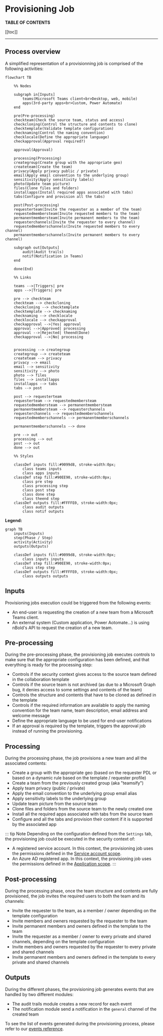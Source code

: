 # Provisioning Job

**TABLE OF CONTENTS**

[[toc]]

---

## Process overview

A simplified representation of a provisionning job is comprised of the following activities:

```mermaid
flowchart TB

    %% Nodes

    subgraph in[Inputs]
        teams(Microsoft Teams client<br>Desktop, web, mobile)
        apps(3rd-party apps<br>Custom, Power Automate)
    end

    pre(Pre-processing)
    checkteam(Check the source team, status and access)
    checkcloning(Control the structure and contents to clone)
    checktemplate(Validate template configuration)
    checknaming(Control the naming convention)
    checklocale(Define the appropriate language)
    checkapproval(Approval required?)

    approval(Approval)

    processing(Processing)
    creategroup(Create group with the appropriate geo)
    createteam(Create the team)
    privacy(Apply privacy public / private)
    email(Apply email convention to the underlying group)
    sensitivity(Apply sensitivity labels)
    photo(Update team picture)
    files(Clone files and folders)
    installapps(Install required apps associated with tabs)
    tabs(Configure and provision all the tabs)

    post(Post-processing)
    requesterteam(Invite the requester as a member of the team)
    requestedmembersteam(Invite requested members to the team)
    permanentmembersteam(Invite permanent members to the team)
    requesterchannels(Invite the requester to every channel)
    requestedmemberschannels(Invite requested members to every channel)
    permanentmemberschannels(Invite permanent members to every channel)

    subgraph out[Outputs]
        audit(Audit trails)
        notif(Notification in Teams)
    end
    
    done(End)

    %% Links

    teams -->|Triggers| pre
    apps -->|Triggers| pre

    pre --> checkteam
    checkteam --> checkcloning
    checkcloning --> checktemplate
    checktemplate --> checknaming
    checknaming --> checklocale
    checklocale --> checkapproval
    checkapproval -->|Yes| approval
    approval -->|Approved| processing
    approval -->|Rejected| theend(Done)
    checkapproval -->|No| processing


    processing --> creategroup
    creategroup --> createteam
    createteam --> privacy
    privacy --> email
    email --> sensitivity
    sensitivity --> photo
    photo --> files
    files --> installapps
    installapps --> tabs
    tabs --> post

    post --> requesterteam 
    requesterteam --> requestedmembersteam
    requestedmembersteam --> permanentmembersteam
    permanentmembersteam --> requesterchannels
    requesterchannels --> requestedmemberschannels
    requestedmemberschannels --> permanentmemberschannels

    permanentmemberschannels --> done

    pre --> out
    processing --> out
    post --> out
    done --> out

    %% Styles

    classDef inputs fill:#9099d8, stroke-width:0px;
        class teams inputs
        class apps inputs
    classDef step fill:#90EE90, stroke-width:0px;
        class pre step
        class processing step
        class post step
        class done step
        class theend step
    classDef outputs fill:#FFFFE0, stroke-width:0px;
        class audit outputs
        class notif outputs
```

**Legend:**
```mermaid
graph TB
    inputs(Inputs)
    step(Phase / Step)
    activity(Activity)
    outputs(Outputs)

    classDef inputs fill:#9099d8, stroke-width:0px;
        class inputs inputs
    classDef step fill:#90EE90, stroke-width:0px;
        class step step
    classDef outputs fill:#FFFFE0, stroke-width:0px;
        class outputs outputs
```

## Inputs
Provisioning jobs execution could be triggered from the following events:
- An end-user is requesting the creation of a new team from a Microsoft Teams client.
- An external system (Custom application, Power Aotomate...) is using nBold's API to request the creation of a new team.

## Pre-processing
During the pre-processing phase, the provisioning job executes controls to make sure that the appropriate configuration has been defined, and that everything is ready for the processing step:
- Controls if the security context gives access to the source team defined in the collaboration template
- Controls if the source team is not archived (as due to a Microsoft Graph bug, it denies access to some settings and contents of the team)
- Controls the structure and contents that have to be cloned as defined in the template
- Controls if the required information are available to apply the naming convention for the team name, team description, email address and welcome message
- Define the appropriate language to be used for end-user notifications
- If an approval is required by the template, triggers the approval job instead of running the provisioning.

## Processing
During the processing phase, the job provisions a new team and all the associated contents:
- Create a group with the appropriate geo (based on the requester PDL or based on a dynamic rule based on the template / requester profile)
- Create a team from the previously created group (aka "teamsify")
- Apply team privacy (public / private)
- Apply the email convention to the underlying group email alias
- Apply sensitivity labels to the underlying group
- Update team picture from the source team
- Clone files and folders from the source team to the newly created one
- Install all the required apps associated with tabs from the source team
- Configure and all the tabs and provision their content if it is supported by the associated app

::: tip Note
Depending on the configuration defined from the `Settings` tab, the provisioning job could be executed in the security context of:
- A registered service account. In this context, the provisioning job uses the permissions defined in the [Service account scope](/trust-center/microsoft-graph-permissions.md#service-account-scope).
- An Azure AD registered app. In this context, the provisioning job uses the permissions defined in the [Application scope](/trust-center/microsoft-graph-permissions.md#application-scope).
:::

## Post-processing
During the processing phase, once the team structure and contents are fully provisioned, the job invites the required users to both the team and its channels:
- Invite the requester to the team, as a member / owner depending on the template configuration
- Invite members and owners requested by the requester to the team
- Invite permanent members and owners defined in the template to the team
- Invite the requester as a member / owner to every private and shared channels, depending on the template configuration
- Invite members and owners requested by the requester to every private and shared channels
- Invite permanent members and owners defined in the template to every private and shared channels

## Outputs
During the different phases, the provisioning job generates events that are handled by two different modules:
- The audit trails module creates a new record for each event
- The notification module send a notification in the `general` channel of the created team

To see the list of events generated during the provisioning process, please refer to our [events reference](/hosting/references/events-reference.md).
